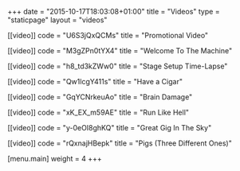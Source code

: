 +++
date = "2015-10-17T18:03:08+01:00"
title = "Videos"
type = "staticpage"
layout = "videos"

[[video]]
code = "U6S3jQxQCMs"
title = "Promotional Video"

[[video]]
code = "M3gZPn0tYX4"
title = "Welcome To The Machine"

[[video]]
code = "h8_td3kZWw0"
title = "Stage Setup Time-Lapse"

[[video]]
code = "Qw1lcgY411s"
title = "Have a Cigar"

[[video]]
code = "GqYCNrkeuAo"
title = "Brain Damage"

[[video]]
code = "xK_EX_m59AE"
title = "Run Like Hell"

[[video]]
code = "y-0eOI8ghKQ"
title = "Great Gig In The Sky"

[[video]]
code = "rQxnajHBepk"
title = "Pigs (Three Different Ones)"

[menu.main]
weight = 4
+++
